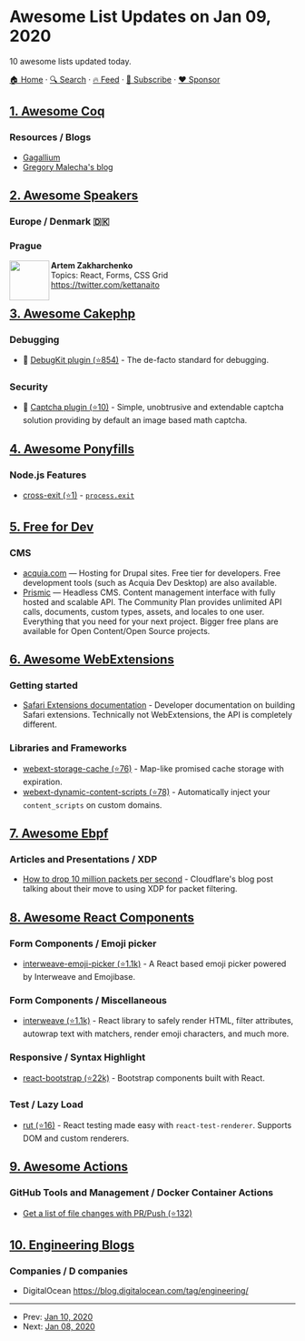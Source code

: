# Awesome List Updates on Jan 09, 2020

10 awesome lists updated today.

[🏠 Home](/README.md) · [🔍 Search](https://www.trackawesomelist.com/search/) · [🔥 Feed](https://www.trackawesomelist.com/rss.xml) · [📮 Subscribe](https://trackawesomelist.us17.list-manage.com/subscribe?u=d2f0117aa829c83a63ec63c2f&id=36a103854c) · [❤️  Sponsor](https://github.com/sponsors/theowenyoung)



## [1. Awesome Coq](/content/coq-community/awesome-coq/README.md)

### Resources / Blogs

*   [Gagallium](http://gallium.inria.fr/blog)
*   [Gregory Malecha's blog](https://gmalecha.github.io)

## [2. Awesome Speakers](/content/karlhorky/awesome-speakers/README.md)

### Europe / Denmark 🇩🇰

### Prague

<img src="https://github.com/karlhorky/awesome-speakers/raw/main/./avatars/kettanaito" height="70px" width="70px" align="left" alt="" />

**Artem Zakharchenko**\
Topics: React, Forms, CSS Grid\
<https://twitter.com/kettanaito>

## [3. Awesome Cakephp](/content/FriendsOfCake/awesome-cakephp/README.md)

### Debugging

*   🍰 [DebugKit plugin (⭐854)](https://github.com/cakephp/debug_kit) - The de-facto standard for debugging.

### Security

*   🍰 [Captcha plugin (⭐10)](https://github.com/dereuromark/cakephp-captcha) - Simple, unobtrusive and extendable captcha solution providing by default an image based math captcha.

## [4. Awesome Ponyfills](/content/Richienb/awesome-ponyfills/README.md)

### Node.js Features

*   [cross-exit (⭐1)](https://github.com/Richienb/cross-exit) - [`process.exit`](https://nodejs.org/api/process.html#process_process_exit_code)

## [5. Free for Dev](/content/ripienaar/free-for-dev/README.md)

### CMS

*   [acquia.com](https://www.acquia.com/) — Hosting for Drupal sites. Free tier for developers. Free development tools (such as Acquia Dev Desktop) are also available.
*   [Prismic](https://www.prismic.io/) — Headless CMS. Content management interface with fully hosted and scalable API. The Community Plan provides unlimited API calls, documents, custom types, assets, and locales to one user. Everything that you need for your next project. Bigger free plans are available for Open Content/Open Source projects.

## [6. Awesome WebExtensions](/content/fregante/Awesome-WebExtensions/README.md)

### Getting started

*   [Safari Extensions documentation](https://developer.apple.com/safari/extensions/) - Developer documentation on building Safari extensions. Technically not WebExtensions, the API is completely different.

### Libraries and Frameworks

*   [webext-storage-cache (⭐76)](https://github.com/fregante/webext-storage-cache) - Map-like promised cache storage with expiration.
*   [webext-dynamic-content-scripts (⭐78)](https://github.com/fregante/webext-dynamic-content-scripts) - Automatically inject your `content_scripts` on custom domains.

## [7. Awesome Ebpf](/content/zoidbergwill/awesome-ebpf/README.md)

### Articles and Presentations / XDP

*   [How to drop 10 million packets per second](https://blog.cloudflare.com/how-to-drop-10-million-packets/) - Cloudflare's blog post talking about their move to using XDP for packet filtering.

## [8. Awesome React Components](/content/brillout/awesome-react-components/README.md)

### Form Components / Emoji picker

*   [interweave-emoji-picker (⭐1.1k)](https://github.com/milesj/interweave/tree/master/packages/emoji-picker) - A React based emoji picker powered by Interweave and Emojibase.

### Form Components / Miscellaneous

*   [interweave (⭐1.1k)](https://github.com/milesj/interweave) - React library to safely render HTML, filter attributes, autowrap text with matchers, render emoji characters, and much more.

### Responsive / Syntax Highlight

*   [react-bootstrap (⭐22k)](https://github.com/react-bootstrap/react-bootstrap) - Bootstrap components built with React.

### Test / Lazy Load

*   [rut (⭐16)](https://github.com/milesj/rut) - React testing made easy with `react-test-renderer`. Supports DOM and custom renderers.

## [9. Awesome Actions](/content/sdras/awesome-actions/README.md)

### GitHub Tools and Management / Docker Container Actions

*   [Get a list of file changes with PR/Push (⭐132)](https://github.com/trilom/file-changes-action)

## [10. Engineering Blogs](/content/kilimchoi/engineering-blogs/README.md)

### Companies / D companies

*   DigitalOcean <https://blog.digitalocean.com/tag/engineering/>

---

- Prev: [Jan 10, 2020](/content/2020/01/10/README.md)
- Next: [Jan 08, 2020](/content/2020/01/08/README.md)